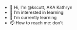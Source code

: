 - 👋 Hi, I’m @kscutt, AKA Kathryn
- 👀 I’m interested in learning
- 🌱 I’m currently learning  
- 📫 How to reach me: don't

<!---
kscutt/kscutt is a ✨ special ✨ repository because its `README.md` (this file) appears on your GitHub profile.
You can click the Preview link to take a look at your changes.
--->
